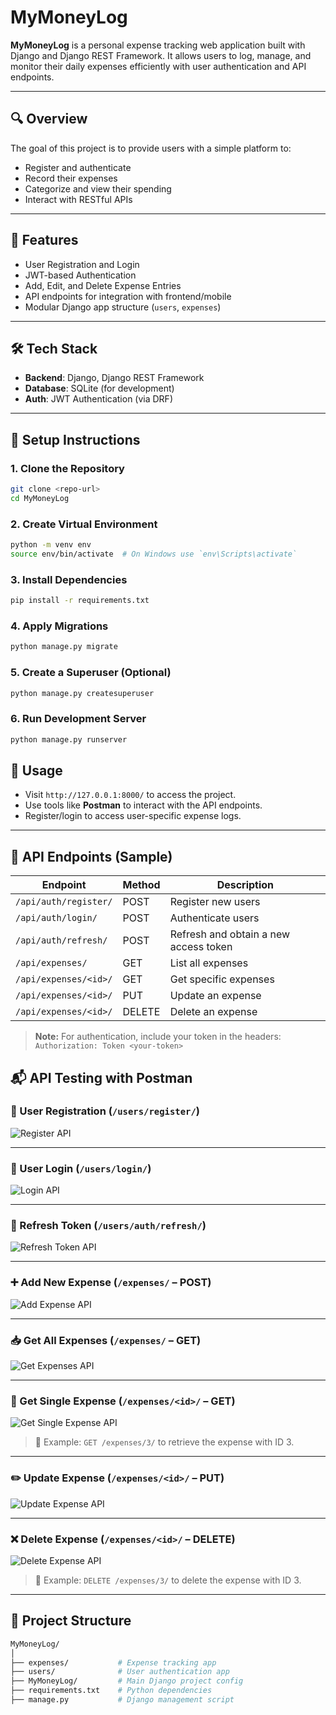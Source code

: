 # MyMoneyLog

**MyMoneyLog** is a personal expense tracking web application built with Django and Django REST Framework. It allows users to log, manage, and monitor their daily expenses efficiently with user authentication and API endpoints.

---

## 🔍 Overview

The goal of this project is to provide users with a simple platform to:

- Register and authenticate
- Record their expenses
- Categorize and view their spending
- Interact with RESTful APIs

---

## 🚀 Features

- User Registration and Login
- JWT-based Authentication
- Add, Edit, and Delete Expense Entries
- API endpoints for integration with frontend/mobile
- Modular Django app structure (`users`, `expenses`)

---

## 🛠️ Tech Stack

- **Backend**: Django, Django REST Framework
- **Database**: SQLite (for development)
- **Auth**: JWT Authentication (via DRF)

---

## 🧰 Setup Instructions

### 1. Clone the Repository

```bash
git clone <repo-url>
cd MyMoneyLog
```

### 2. Create Virtual Environment

```bash
python -m venv env
source env/bin/activate  # On Windows use `env\Scripts\activate`
```

### 3. Install Dependencies

```bash
pip install -r requirements.txt
```

### 4. Apply Migrations

```bash
python manage.py migrate
```
### 5. Create a Superuser (Optional)

```bash
python manage.py createsuperuser
```
### 6. Run Development Server

```bash
python manage.py runserver
```

## 🧪 Usage

- Visit `http://127.0.0.1:8000/` to access the project.
- Use tools like **Postman** to interact with the API endpoints.
- Register/login to access user-specific expense logs.

---

## 📡 API Endpoints (Sample)

| Endpoint             | Method | Description            |
|----------------------|--------|------------------------|
| `/api/auth/register/`   | POST   | Register new users     |
| `/api/auth/login/`      | POST   | Authenticate users     |
| `/api/auth/refresh/`      | POST   | Refresh and obtain a new access token  |
| `/api/expenses/`         | GET    | List all expenses      |
| `/api/expenses/<id>/`         | GET    | Get specific expenses      |
| `/api/expenses/<id>/`    | PUT    | Update an expense      |
| `/api/expenses/<id>/`    | DELETE | Delete an expense      |

> **Note:** For authentication, include your token in the headers:  
> `Authorization: Token <your-token>`


## 📬 API Testing with Postman

### 🔐 User Registration (`/users/register/`)

![Register API](postman_images/register.png)

---

### 🔑 User Login (`/users/login/`)

![Login API](postman_images/login.png)

---

### 🔄 Refresh Token (`/users/auth/refresh/`)

![Refresh Token API](postman_images/refresh_token.png)


---

### ➕ Add New Expense (`/expenses/` – POST)

![Add Expense API](postman_images/add_expense.png)


---

### 📥 Get All Expenses (`/expenses/` – GET)

![Get Expenses API](postman_images/get_expenses.png)

---

### 📄 Get Single Expense (`/expenses/<id>/` – GET)

![Get Single Expense API](postman_images/get_single_expense.png)

> 📌 Example: `GET /expenses/3/` to retrieve the expense with ID 3.

---

### ✏️ Update Expense (`/expenses/<id>/` – PUT)

![Update Expense API](postman_images/update_expense.png)


---

### ❌ Delete Expense (`/expenses/<id>/` – DELETE)

![Delete Expense API](postman_images/delete_expense.png)

> 📌 Example: `DELETE /expenses/3/` to delete the expense with ID 3.


---

## 📁 Project Structure

```bash
MyMoneyLog/
│
├── expenses/           # Expense tracking app
├── users/              # User authentication app
├── MyMoneyLog/         # Main Django project config
├── requirements.txt    # Python dependencies
├── manage.py           # Django management script
